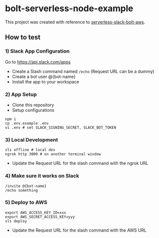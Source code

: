 # bolt-serverless-node-example

This project was created with reference to [serverless-slack-bolt-aws](https://github.com/seratch/serverless-slack-bolt-aws).

## How to test

### 1) Slack App Configuration
Go to https://api.slack.com/apps
  - Create a Slash command named `/echo` (Request URL can be a dummy)
  - Create a bot user @{bot-name}
  - Install the app to your workspace

### 2) App Setup
- Clone this repository
- Setup configurations

```shell
npm i
cp .env.example .env
vi .env # set SLACK_SIGNING_SECRET, SLACK_BOT_TOKEN
```

### 3) Local Development

```shell
sls offline # local dev
ngrok http 3000 # on another terminal window
```

- Update the Request URL for the slash command with the ngrok URL

### 4) Make sure it works on Slack
```
/invite @{bot-name}
/echo something
```

### 5) Deploy to AWS
```shell
export AWS_ACCESS_KEY_ID=xxx
export AWS_SECRET_ACCESS_KEY=yyy
sls deploy
```

-  Update the Request URL for the slash command with the AWS URL
